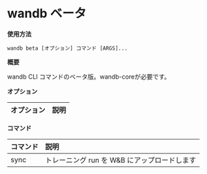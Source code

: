 
# wandb ベータ

**使用方法**

`wandb beta [オプション] コマンド [ARGS]...`

**概要**

wandb CLI コマンドのベータ版。wandb-coreが必要です。

**オプション**

| **オプション** | **説明** |
| :--- | :--- |

**コマンド**

| **コマンド** | **説明** |
| :--- | :--- |
| sync | トレーニング run を W&B にアップロードします |